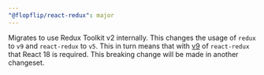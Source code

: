 ```yaml
---
"@flopflip/react-redux": major
---
```


Migrates to use Redux Toolkit v2 internally. This changes the usage of `redux` to `v9` and `react-redux` to `v5`. This in turn means that with [v9](https://github.com/reduxjs/react-redux/releases/tag/v9.0.0) of `react-redux` that React 18 is required. This breaking change will be made in another changeset.
